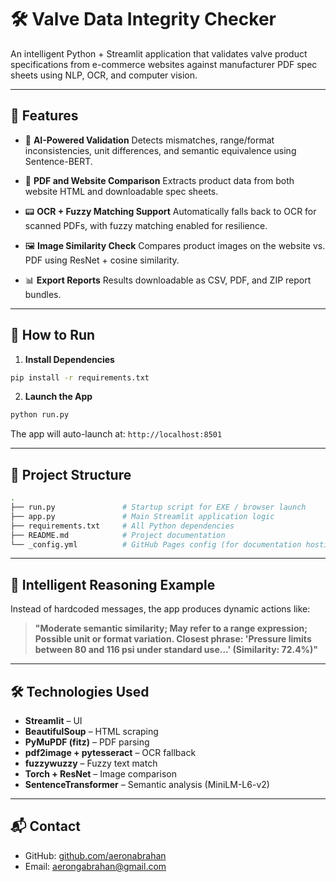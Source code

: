 # 🛠️ Valve Data Integrity Checker

An intelligent Python + Streamlit application that validates valve product specifications from e-commerce websites against manufacturer PDF spec sheets using NLP, OCR, and computer vision.

---

## 📌 Features

* 🧠 **AI-Powered Validation**
  Detects mismatches, range/format inconsistencies, unit differences, and semantic equivalence using Sentence-BERT.

* 📄 **PDF and Website Comparison**
  Extracts product data from both website HTML and downloadable spec sheets.

* 📟 **OCR + Fuzzy Matching Support**
  Automatically falls back to OCR for scanned PDFs, with fuzzy matching enabled for resilience.

* 🖼️ **Image Similarity Check**
  Compares product images on the website vs. PDF using ResNet + cosine similarity.

* 📊 **Export Reports**
  Results downloadable as CSV, PDF, and ZIP report bundles.

---

## 🚀 How to Run

1. **Install Dependencies**

```bash
pip install -r requirements.txt
```

2. **Launch the App**

```bash
python run.py
```

The app will auto-launch at: `http://localhost:8501`

---

## 📁 Project Structure

```bash
.
├── run.py               # Startup script for EXE / browser launch
├── app.py               # Main Streamlit application logic
├── requirements.txt     # All Python dependencies
├── README.md            # Project documentation
└── _config.yml          # GitHub Pages config (for documentation hosting)
```

---

## 🧠 Intelligent Reasoning Example

Instead of hardcoded messages, the app produces dynamic actions like:

> **"Moderate semantic similarity; May refer to a range expression; Possible unit or format variation. Closest phrase: 'Pressure limits between 80 and 116 psi under standard use...' (Similarity: 72.4%)"**

---

## 🛠️ Technologies Used

* **Streamlit** – UI
* **BeautifulSoup** – HTML scraping
* **PyMuPDF (fitz)** – PDF parsing
* **pdf2image + pytesseract** – OCR fallback
* **fuzzywuzzy** – Fuzzy text match
* **Torch + ResNet** – Image comparison
* **SentenceTransformer** – Semantic analysis (MiniLM-L6-v2)

---

## 📬 Contact

* GitHub: [github.com/aeronabrahan](https://github.com/aeronabrahan)
* Email: [aerongabrahan@gmail.com](mailto:aerongabrahan@gmail.com)
